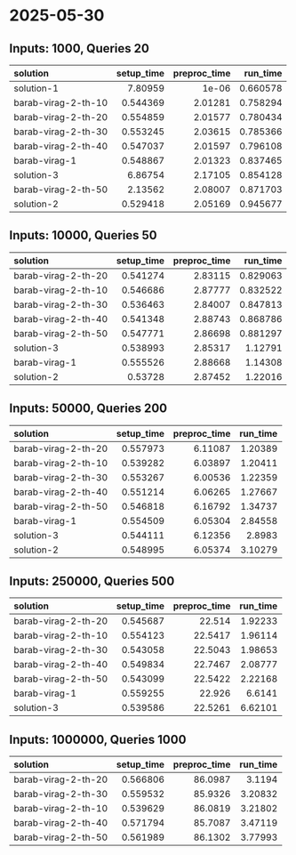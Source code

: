 # 2025-05-30

## Inputs: 1000, Queries 20

| solution            |   setup_time |   preproc_time |   run_time |
|:--------------------|-------------:|---------------:|-----------:|
| solution-1          |     7.80959  |        1e-06   |   0.660578 |
| barab-virag-2-th-10 |     0.544369 |        2.01281 |   0.758294 |
| barab-virag-2-th-20 |     0.554859 |        2.01577 |   0.780434 |
| barab-virag-2-th-30 |     0.553245 |        2.03615 |   0.785366 |
| barab-virag-2-th-40 |     0.547037 |        2.01597 |   0.796108 |
| barab-virag-1       |     0.548867 |        2.01323 |   0.837465 |
| solution-3          |     6.86754  |        2.17105 |   0.854128 |
| barab-virag-2-th-50 |     2.13562  |        2.08007 |   0.871703 |
| solution-2          |     0.529418 |        2.05169 |   0.945677 |

## Inputs: 10000, Queries 50

| solution            |   setup_time |   preproc_time |   run_time |
|:--------------------|-------------:|---------------:|-----------:|
| barab-virag-2-th-20 |     0.541274 |        2.83115 |   0.829063 |
| barab-virag-2-th-10 |     0.546686 |        2.87777 |   0.832522 |
| barab-virag-2-th-30 |     0.536463 |        2.84007 |   0.847813 |
| barab-virag-2-th-40 |     0.541348 |        2.88743 |   0.868786 |
| barab-virag-2-th-50 |     0.547771 |        2.86698 |   0.881297 |
| solution-3          |     0.538993 |        2.85317 |   1.12791  |
| barab-virag-1       |     0.555526 |        2.88668 |   1.14308  |
| solution-2          |     0.53728  |        2.87452 |   1.22016  |

## Inputs: 50000, Queries 200

| solution            |   setup_time |   preproc_time |   run_time |
|:--------------------|-------------:|---------------:|-----------:|
| barab-virag-2-th-20 |     0.557973 |        6.11087 |    1.20389 |
| barab-virag-2-th-10 |     0.539282 |        6.03897 |    1.20411 |
| barab-virag-2-th-30 |     0.553267 |        6.00536 |    1.22359 |
| barab-virag-2-th-40 |     0.551214 |        6.06265 |    1.27667 |
| barab-virag-2-th-50 |     0.546818 |        6.16792 |    1.34737 |
| barab-virag-1       |     0.554509 |        6.05304 |    2.84558 |
| solution-3          |     0.544111 |        6.12356 |    2.8983  |
| solution-2          |     0.548995 |        6.05374 |    3.10279 |

## Inputs: 250000, Queries 500

| solution            |   setup_time |   preproc_time |   run_time |
|:--------------------|-------------:|---------------:|-----------:|
| barab-virag-2-th-20 |     0.545687 |        22.514  |    1.92233 |
| barab-virag-2-th-10 |     0.554123 |        22.5417 |    1.96114 |
| barab-virag-2-th-30 |     0.543058 |        22.5043 |    1.98653 |
| barab-virag-2-th-40 |     0.549834 |        22.7467 |    2.08777 |
| barab-virag-2-th-50 |     0.543099 |        22.5422 |    2.22168 |
| barab-virag-1       |     0.559255 |        22.926  |    6.6141  |
| solution-3          |     0.539586 |        22.5261 |    6.62101 |

## Inputs: 1000000, Queries 1000

| solution            |   setup_time |   preproc_time |   run_time |
|:--------------------|-------------:|---------------:|-----------:|
| barab-virag-2-th-20 |     0.566806 |        86.0987 |    3.1194  |
| barab-virag-2-th-30 |     0.559532 |        85.9326 |    3.20832 |
| barab-virag-2-th-10 |     0.539629 |        86.0819 |    3.21802 |
| barab-virag-2-th-40 |     0.571794 |        85.7087 |    3.47119 |
| barab-virag-2-th-50 |     0.561989 |        86.1302 |    3.77993 |